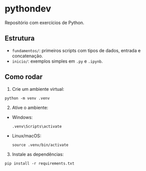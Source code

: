 # pythondev

Repositório com exercícios de Python.

## Estrutura

- `fundamentos/`: primeiros scripts com tipos de dados, entrada e concatenação.
- `inicio/`: exemplos simples em `.py` e `.ipynb`.

## Como rodar

1. Crie um ambiente virtual:
  ```
python -m venv .venv
  ```

2. Ative o ambiente:

- Windows:
  ```
  .venv\Scripts\activate
  ```
- Linux/macOS:
  ```
  source .venv/bin/activate
  ```

3. Instale as dependências:
  ```
pip install -r requirements.txt
  ```


